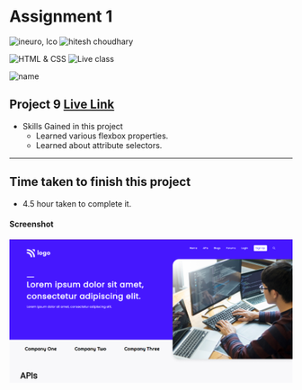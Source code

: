 # Assignment 1

![ineuro, lco](https://img.shields.io/badge/iNeuron-LCO-green)
![hitesh choudhary](https://img.shields.io/badge/Hitesh--Choudhary-Full--stack--JS--bootcamp-red)

![HTML & CSS](https://img.shields.io/badge/HTML-CSS-orange)
![Live class](https://img.shields.io/badge/LIVE--CLASS-PROJECT--9-lightgrey)

![name](https://img.shields.io/badge/Kaushal--Mehta-MCA--last--year-lightgrey)

## Project 9 [Live Link](https://live-proj-9.netlify.app)

-   Skills Gained in this project
    -   Learned various flexbox properties.
    -   Learned about attribute selectors.

---

## Time taken to finish this project

-   4.5 hour taken to complete it.

#### Screenshot

![Desktop](./screenshots/project-9.png)
